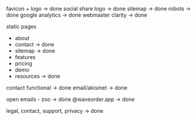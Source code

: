 favicon + logo -> done
social share logo -> done
sitemap -> done
robots -> done
google analytics -> done
webmaster
clarity -> done

static pages
- about
- contact -> done
- sitemap -> done
- features
- pricing
- demo 
- resources -> done

contact functional -> done
email/akismet -> done


open emails - zoo -> done
@waveorder.app -> done

legal, contact, support, privacy -> done